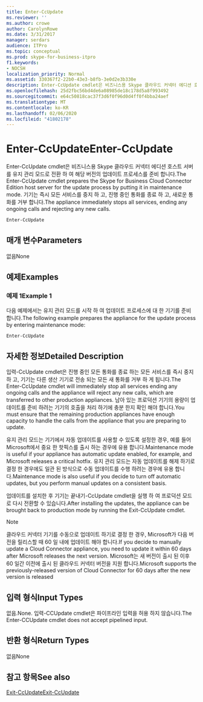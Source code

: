 ```yaml
---
title: Enter-CcUpdate
ms.reviewer: ''
ms.author: crowe
author: CarolynRowe
ms.date: 3/31/2017
manager: serdars
audience: ITPro
ms.topic: conceptual
ms.prod: skype-for-business-itpro
f1.keywords:
- NOCSH
localization_priority: Normal
ms.assetid: 330367f2-22b0-43e3-b8fb-3e0d2e3b330e
description: Enter-CcUpdate cmdlet은 비즈니스용 Skype 클라우드 커넥터 에디션 호스트 서버를 유지 관리 모드로 전환 하 여 해당 버전의 업데이트 프로세스를 준비 합니다. 기기는 즉시 모든 서비스를 중지 하 고, 진행 중인 통화를 종료 하 고, 새로운 통화를 거부 합니다.
ms.openlocfilehash: 25d2fbc56bd4de6a08985de18c178d5a8f993492
ms.sourcegitcommit: e64c50818cac37f3d6f0f96d0d4ff0f4bba24aef
ms.translationtype: MT
ms.contentlocale: ko-KR
ms.lasthandoff: 02/06/2020
ms.locfileid: "41802178"
---
```

# <a name="enter-ccupdate"></a><span data-ttu-id="bd2f7-104">Enter-CcUpdate</span><span class="sxs-lookup"><span data-stu-id="bd2f7-104">Enter-CcUpdate</span></span>

<span data-ttu-id="bd2f7-105">Enter-CcUpdate cmdlet은 비즈니스용 Skype 클라우드 커넥터 에디션 호스트 서버를 유지 관리 모드로 전환 하 여 해당 버전의 업데이트 프로세스를 준비 합니다.</span><span class="sxs-lookup"><span data-stu-id="bd2f7-105">The Enter-CcUpdate cmdlet prepares the Skype for Business Cloud Connector Edition host server for the update process by putting it in maintenance mode.</span></span> <span data-ttu-id="bd2f7-106">기기는 즉시 모든 서비스를 중지 하 고, 진행 중인 통화를 종료 하 고, 새로운 통화를 거부 합니다.</span><span class="sxs-lookup"><span data-stu-id="bd2f7-106">The appliance immediately stops all services, ending any ongoing calls and rejecting any new calls.</span></span>
  
```powershell
Enter-CcUpdate
```

## <a name="parameters"></a><span data-ttu-id="bd2f7-107">매개 변수</span><span class="sxs-lookup"><span data-stu-id="bd2f7-107">Parameters</span></span>

<span data-ttu-id="bd2f7-108">없음</span><span class="sxs-lookup"><span data-stu-id="bd2f7-108">None</span></span>
  
## <a name="examples"></a><span data-ttu-id="bd2f7-109">예제</span><span class="sxs-lookup"><span data-stu-id="bd2f7-109">Examples</span></span>
<span data-ttu-id="bd2f7-110"><a name="Examples"> </a></span><span class="sxs-lookup"><span data-stu-id="bd2f7-110"><a name="Examples"> </a></span></span>

### <a name="example-1"></a><span data-ttu-id="bd2f7-111">예제 1</span><span class="sxs-lookup"><span data-stu-id="bd2f7-111">Example 1</span></span>

<span data-ttu-id="bd2f7-112">다음 예제에서는 유지 관리 모드를 시작 하 여 업데이트 프로세스에 대 한 기기를 준비 합니다.</span><span class="sxs-lookup"><span data-stu-id="bd2f7-112">The following example prepares the appliance for the update process by entering maintenance mode:</span></span>
  
```powershell
Enter-CcUpdate 
```

## <a name="detailed-description"></a><span data-ttu-id="bd2f7-113">자세한 정보</span><span class="sxs-lookup"><span data-stu-id="bd2f7-113">Detailed Description</span></span>
<span data-ttu-id="bd2f7-114"><a name="DetailedDescription"> </a></span><span class="sxs-lookup"><span data-stu-id="bd2f7-114"><a name="DetailedDescription"> </a></span></span>

<span data-ttu-id="bd2f7-115">입력-CcUpdate cmdlet은 진행 중인 모든 통화를 종료 하는 모든 서비스를 즉시 중지 하 고, 기기는 다른 생산 기기로 전송 되는 모든 새 통화를 거부 하 게 됩니다.</span><span class="sxs-lookup"><span data-stu-id="bd2f7-115">The Enter-CcUpdate cmdlet will immediately stop all services ending any ongoing calls and the appliance will reject any new calls, which are transferred to other production appliances.</span></span> <span data-ttu-id="bd2f7-116">남아 있는 프로덕션 기기의 용량이 업데이트를 준비 하려는 기기의 호출을 처리 하기에 충분 한지 확인 해야 합니다.</span><span class="sxs-lookup"><span data-stu-id="bd2f7-116">You must ensure that the remaining production appliances have enough capacity to handle the calls from the appliance that you are preparing to update.</span></span>
  
<span data-ttu-id="bd2f7-117">유지 관리 모드는 기기에서 자동 업데이트를 사용할 수 있도록 설정한 경우, 예를 들어 Microsoft에서 중요 한 핫픽스를 출시 하는 경우에 유용 합니다.</span><span class="sxs-lookup"><span data-stu-id="bd2f7-117">Maintenance mode is useful if your appliance has automatic update enabled, for example, and Microsoft releases a critical hotfix.</span></span> <span data-ttu-id="bd2f7-118">유지 관리 모드는 자동 업데이트를 해제 하기로 결정 한 경우에도 일관 된 방식으로 수동 업데이트를 수행 하려는 경우에 유용 합니다.</span><span class="sxs-lookup"><span data-stu-id="bd2f7-118">Maintenance mode is also useful if you decide to turn off automatic updates, but you perform manual updates on a consistent basis.</span></span>
  
<span data-ttu-id="bd2f7-119">업데이트를 설치한 후 기기는 끝내기-CcUpdate cmdlet을 실행 하 여 프로덕션 모드로 다시 전환할 수 있습니다.</span><span class="sxs-lookup"><span data-stu-id="bd2f7-119">After installing the updates, the appliance can be brought back to production mode by running the Exit-CcUpdate cmdlet.</span></span>
  
> [!NOTE]
> <span data-ttu-id="bd2f7-120">클라우드 커넥터 기기를 수동으로 업데이트 하기로 결정 한 경우, Microsoft가 다음 버전을 릴리스할 때 60 일 내에 업데이트 해야 합니다.</span><span class="sxs-lookup"><span data-stu-id="bd2f7-120">If you decide to manually update a Cloud Connector appliance, you need to update it within 60 days after Microsoft releases the next version.</span></span> <span data-ttu-id="bd2f7-121">Microsoft는 새 버전이 출시 된 이후 60 일간 이전에 출시 된 클라우드 커넥터 버전을 지원 합니다.</span><span class="sxs-lookup"><span data-stu-id="bd2f7-121">Microsoft supports the previously-released version of Cloud Connector for 60 days after the new version is released</span></span> 
  
## <a name="input-types"></a><span data-ttu-id="bd2f7-122">입력 형식</span><span class="sxs-lookup"><span data-stu-id="bd2f7-122">Input Types</span></span>
<span data-ttu-id="bd2f7-123"><a name="InputTypes"> </a></span><span class="sxs-lookup"><span data-stu-id="bd2f7-123"><a name="InputTypes"> </a></span></span>

<span data-ttu-id="bd2f7-124">없음.</span><span class="sxs-lookup"><span data-stu-id="bd2f7-124">None.</span></span> <span data-ttu-id="bd2f7-125">입력-CCUpdate cmdlet은 파이프라인 입력을 허용 하지 않습니다.</span><span class="sxs-lookup"><span data-stu-id="bd2f7-125">The Enter-CCUpdate cmdlet does not accept pipelined input.</span></span>
  
## <a name="return-types"></a><span data-ttu-id="bd2f7-126">반환 형식</span><span class="sxs-lookup"><span data-stu-id="bd2f7-126">Return Types</span></span>
<span data-ttu-id="bd2f7-127"><a name="ReturnTypes"> </a></span><span class="sxs-lookup"><span data-stu-id="bd2f7-127"><a name="ReturnTypes"> </a></span></span>

<span data-ttu-id="bd2f7-128">없음</span><span class="sxs-lookup"><span data-stu-id="bd2f7-128">None</span></span> 
  
## <a name="see-also"></a><span data-ttu-id="bd2f7-129">참고 항목</span><span class="sxs-lookup"><span data-stu-id="bd2f7-129">See also</span></span>
<span data-ttu-id="bd2f7-130"><a name="ReturnTypes"> </a></span><span class="sxs-lookup"><span data-stu-id="bd2f7-130"><a name="ReturnTypes"> </a></span></span>

[<span data-ttu-id="bd2f7-131">Exit-CcUpdate</span><span class="sxs-lookup"><span data-stu-id="bd2f7-131">Exit-CcUpdate</span></span>](exit-ccupdate.md)
  

